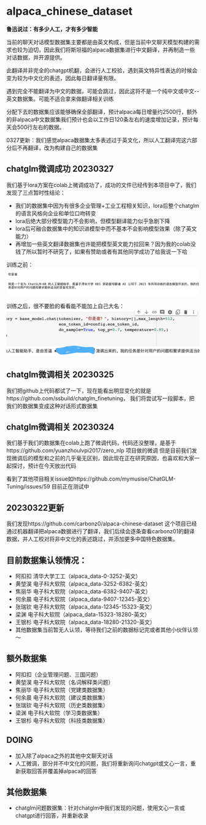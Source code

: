 <!--
 * @Author: liubeiming
 * @Date: 2023-03-21 10:12:22
-->
# alpaca_chinese_dataset

**鲁迅说过：有多少人工，才有多少智能**

当前的聊天对话模型数据集主要都是由英文构成，但是当前中文聊天模型构建的需求也较为迫切，因此我们将斯坦福的alpaca数据集进行中文翻译，并再制造一些对话数据，并开源提供。

此翻译并非完全的chatgpt机翻，会进行人工校验，遇到英文特异性表达的时候会变为较为中文化的表述，因此每日翻译量有限。

遇到完全不能翻译为中文的数据，可能会跳过，因此这将不是一个纯中文或中文--英文数据集。可能不适合拿来做翻译相关训练

分配下去的数据集应该能够确保全部翻译，预计alpaca每日增量约2500行，额外的非alpaca中文数据集我们预计也会以工作日120条左右的速度增加记录，预计每天会500行左右的数据。

0327更新：我们感觉alpaca数据集太多表述过于英文化，所以人工翻译完这六部分后不再翻译，改为构建自己的数据集

## chatglm微调成功 20230327

我们基于lora方案在colab上微调成功了，成功的文件已经传到本项目中了，我们发现了三点暂时性结论：
- 我们的数据集中因为有很多企业管理+工业工程相关知识，lora后整个chatglm的语言风格向企业和单位口吻转变
- lora后绝大部分模型能力不会影响，但模型翻译能力似乎急剧下降
- lora后可融合数据集中的知识进模型中而不基本不会影响模型效果（除了英文能力）
- 再增加一些英文翻译数据集也许能把模型英文能力拉回来？因为我的colab没钱了所以暂时不研究了，如果有赞助或者有其他同学成功了给我说一下哈

训练之前：
![训练之前](./before.png)

训练之后，很不要脸的看看能不能加上自己大名：
![训练之前](./after.jpg)

## chatglm微调相关 20230325

我们把github上代码都试了一下，现在能看出明显变化的就是https://github.com/ssbuild/chatglm_finetuning，
我们将尝试写一段脚本，把我们的数据集变成这种对话形式数据集


## chatglm微调相关 20230324
我们基于我们的数据集在colab上跑了微调代码，代码还没整理，是基于https://github.com/yuanzhoulvpi2017/zero_nlp 项目做的微调
但是目前我们发现微调后的模型和之前的几乎毫无区别，因此现在正在研究原因，也喜欢和大家一起探讨，预计在今天放出代码

看到了其他项目相关issue如https://github.com/mymusise/ChatGLM-Tuning/issues/59
目前正在测试中

## 20230322更新

我们发现https://github.com/carbonz0/alpaca-chinese-dataset 这个项目已经通过机器翻译把alpaca数据进行了翻译，我们后续会逐条查看carbonz01的翻译数据，并人工校对将非中文化的表述跳过，并添加更多中国特色数据集。

## 目前数据集认领情况：

- 阿扣扣 清华大学工工（alpaca_data-0-3252-英文）
- 黄堃淏 电子科大软院（alpaca_data-3252-6382-英文）
- 焦丽华 电子科大软院（alpaca_data-6382-9407-英文）
- 何余晨 电子科大软院（alpaca_data-9407-12345-英文）
- 张瑞钦 电子科大软院（alpaca_data-12345-15323-英文）
- 梁渊 电子科大软院（alpaca_data-15323-18280-英文）
- 王银杉 电子科大软院（alpaca_data-18280-21320-英文）
- 其他数据集当前暂无人认领，等待我们之前的数据标记完或者其他小伙伴认领～

## 额外数据集

- 阿扣扣（企业管理问题、三国问题）
- 黄堃淏 电子科大软院（名词解释类问题）
- 焦丽华 电子科大软院（党建类数据集）
- 何余晨 电子科大软院（建议类数据集）
- 张瑞钦 电子科大软院（历史类数据集）
- 梁渊 电子科大软院（学习类数据集）
- 王银杉 电子科大软院（科技类数据集）


## DOING

- 加入除了alpaca之外的其他中文聊天对话
- 人工微调，部分并不中文化的问题，我们将重新询问chatgpt或文心一言，重新获取回答并覆盖掉alpaca的回答

## 其他数据集
- chatglm问题数据集：针对chatglm中我们发现的问题，使用文心一言或chatgpt进行回答，并重新收录
